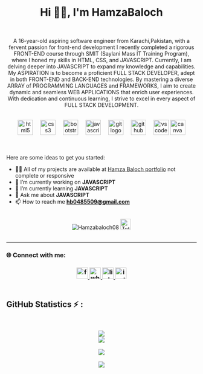 <h1 align="center">Hi 👋🏻, I'm HamzaBaloch</h1>
<br/>

<p align="center" >A 16-year-old aspiring software engineer from Karachi,Pakistan, with a fervent passion for front-end development I recently completed a rigorous FRONT-END course through SMIT (Saylani Mass IT Training Program), where I honed my skills in HTML, CSS, and JAVASCRIPT. Currently, I am delving deeper into JAVASCRIPT to expand my knowledge and capabilities. My ASPIRATION is to become a proficient FULL STACK DEVELOPER, adept in both FRONT-END and BACK-END technologies. By mastering a diverse ARRAY of PROGRAMMING LANGUAGES and FRAMEWORKS, I aim to create dynamic and seamless WEB APPLICATIONS that enrich user experiences. With dedication and continuous learning, I strive to excel in every aspect of FULL STACK DEVELOPMENT.</p>
<br>

<div align="center">
  <img src="https://cdn.jsdelivr.net/gh/devicons/devicon/icons/html5/html5-original.svg" height="40" alt="html5 logo"  />
  <img width="12" />
  <img src="https://cdn.jsdelivr.net/gh/devicons/devicon/icons/css3/css3-original.svg" height="40" alt="css3 logo"  />
  <img width="12" />
  <img src="https://cdn.jsdelivr.net/gh/devicons/devicon/icons/bootstrap/bootstrap-original.svg" height="40" alt="bootstrap logo"  />
  <img width="12" />
  <img src="https://cdn.simpleicons.org/javascript/F7DF1E" height="40" alt="javascript logo"  />
  <img width="12" />
  <img src="https://cdn.simpleicons.org/git/F05032" height="40" alt="git logo"  />
  <img width="12" />
  <img src="https://skillicons.dev/icons?i=github" height="40" alt="github logo"  />
  <img width="12" />
  <img src="https://cdn.jsdelivr.net/gh/devicons/devicon/icons/vscode/vscode-original.svg" height="40" alt="vscode logo"  />
  <img src="https://cdn.jsdelivr.net/gh/devicons/devicon/icons/canva/canva-original.svg" height="40" alt="canva logo"  />
</div>
<br>
<br>


  Here are some ideas to get you started:

- 👨‍💻 All of my projects are available at <a href="https://hamzabaloch-portfolio.netlify.app/">Hamza Baloch portfolio</a> not complete or responsive
- 🔭 I’m currently working on **JAVASCRIPT**
- 🌱 I’m currently learning **JAVASCRIPT**
- 💬 Ask me about **JAVASCRIPT**
- 📫 How to reach me **hb0485509@gmail.com**
<br>

<div align="center">	
<img src="https://komarev.com/ghpvc/?username=Hamzabaloch08&label=Profile%20views&color=0e75b6&style=for-the-badge" alt="Hamzabaloch08" /> 
	<a href="https://wakatime.com/@018e156a-97fe-4052-9550-7a4c5bc45f92"><img src="https://wakatime.com/badge/user/018e156a-97fe-4052-9550-7a4c5bc45f92.svg" alt="Total time coded since Mar 6 2024" height="28" /></a>
</div>
<br>

_________________________________________________________________


<h3 align="left">🌐 Connect with me:<h3/>

<div align="center">
  <a href="https://www.facebook.com/profile.php?id=100088114670655&sk=about" target="_blank">
    <img src="https://img.shields.io/static/v1?message=Facebook&logo=facebook&label=&color=1877F2&logoColor=white&labelColor=&style=for-the-badge" height="30" alt="facebook logo"  />
  </a>
  <a href="https://wa.me/923322279406" target="_blank">
    <img src="https://img.shields.io/static/v1?message=Whatsapp&logo=whatsapp&label=&color=25D366&logoColor=white&labelColor=&style=for-the-badge" height="30" alt="whatsapp logo"  />
  </a>
  <a href="https://www.linkedin.com/in/hamza-baloxh" target="_blank">
    <img src="https://img.shields.io/static/v1?message=LinkedIn&logo=linkedin&label=&color=0077B5&logoColor=white&labelColor=&style=for-the-badge" height="30" alt="linkedin logo"  />
  </a>
  <a href="https://www.instagram.com/hb._07x/" target="_blank">
    <img src="https://img.shields.io/static/v1?message=Instagram&logo=instagram&label=&color=E4405F&logoColor=white&labelColor=&style=for-the-badge" height="30" alt="instagram logo"  />
  </a>
</div>
<br>

<h2> GitHub Statistics ⚡ :</h2>
<br>
<p align="center">
	<img src="https://github-readme-stats.vercel.app/api/top-langs?username=Hamzabaloch08&show_icons=true&locale=en&layout=compact&count_private=true&theme=outrun" />
	<br>
	<span align="center">
	<img src="https://github-readme-stats.vercel.app/api?username=Hamzabaloch08&show_icons=true&locale=en&count_private=true&theme=outrun" />
	<br> <br>
	<img src="https://github-readme-streak-stats.herokuapp.com/?user=Hamzabaloch08&theme=outrun" />
	<br> <br>
	<img src="https://github-profile-trophy.vercel.app/?username=Hamzabaloch08&theme=algolia&no-frame=true&column=-1" />
	</span>






 
